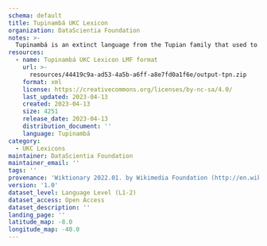 ```yaml
---
schema: default
title: Tupinambá UKC Lexicon
organization: DataScientia Foundation
notes: >-
  Tupinambá is an extinct language from the Tupian family that used to be spoken in South America. The UKC Lexicon of Tupinambá is represented as a lexico-semantic network. It consists of words, word senses, synsets, as well as sense-level and synset-level relationships
resources:
  - name: Tupinambá UKC Lexicon LMF format
    url: >-
      resources/44419c9a-ad53-4a5b-a6ff-a8e7fd0a1f6e/output-tpn.zip
    format: xml
    license: https://creativecommons.org/licenses/by-nc-sa/4.0/
    last_updated: 2023-04-13
    created: 2023-04-13
    size: 4251
    release_date: 2023-04-13
    distribution_document: ''
    language: Tupinambá
category:
  - UKC Lexicons
maintainer: DataScientia Foundation
maintainer_email: ''
tags: ''
provenance: 'Wiktionary 2022.01. by Wikimedia Foundation (http://en.wiktionary.org); CogNet 2.1 by Khuyagbaatar Batsuren, National University of Mongolia (http://cognet.ukc.disi.unitn.it); KinDiv: Kinship Diversity 1.0 by Temuulen Khishigsuren (http://ukc.disi.unitn.it/index.php/kinship/); MorphyNet 2.0 by Gábor Bella and Khuyagbaatar Batsuren (http://ukc.disi.unitn.it/index.php/morphynet/); Princeton WordNet 2.1 by Princeton University (https://wordnet.princeton.edu)'
version: '1.0'
dataset_level: Language Level (L1-2)
dataset_access: Open Access
dataset_description: ''
landing_page: ''
latitude_map: -8.0
longitude_map: -40.0
---
```

